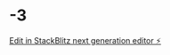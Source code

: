 # -3

[Edit in StackBlitz next generation editor ⚡️](https://stackblitz.com/~/github.com/jiexin89/-3)